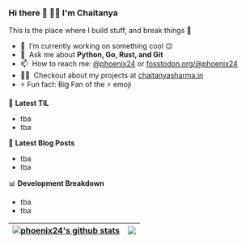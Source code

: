 ### Hi there 👋 👋🏾 I'm Chaitanya
This is the place where I build stuff, and break things :rofl:

- 🔭 &nbsp;I’m currently working on something cool :wink:
- 💬 &nbsp;Ask me about **Python, Go, Rust, and Git**
- 📫 &nbsp;How to reach me: [@phoenix24](https://twitter.com/phoenix24) or <a rel="me" href="https://fosstodon.org/@gkr">fosstodon.org/@phoenix24</a>
- 👨‍💻 &nbsp;Checkout about my projects at [chaitanyasharma.in](https://www.chaitanyasharma.in/#portfolio)
- ⚡ Fun fact: Big Fan of the :zap: emoji

📕&nbsp;**Latest TIL**

- tba
- tba
<!-- BLOG-POST-LIST:START -->
<!-- BLOG-POST-LIST:END -->

📝&nbsp;**Latest Blog Posts**
- tba
- tba

<!-- BLOG-POST-LIST:START -->
<!-- BLOG-POST-LIST:END -->

📊&nbsp;**Development Breakdown**
- tba
- tba

<!--START_SECTION:waka-->
<!--END_SECTION:waka-->

| <a href="https://github.com/anuraghazra/github-readme-stats"><img align="center" src="https://github-readme-stats.vercel.app/api?username=phoenix24&show_icons=true&include_all_commits=true&hide_border=true" alt="phoenix24's github stats" /></a> | <a href="https://github.com/anuraghazra/github-readme-stats"><img align="center" src="https://github-readme-stats.vercel.app/api/top-langs/?username=phoenix24&layout=compact&hide_border=true" /></a> |
| ------------- | ------------- |

